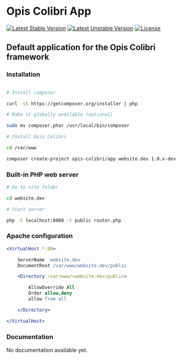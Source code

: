 Opis Colibri App
============
[![Latest Stable Version](https://poser.pugx.org/opis-colibri/app/version.svg)](https://packagist.org/packages/opis-colibri/app)
[![Latest Unstable Version](https://poser.pugx.org/opis-colibri/app/v/unstable.svg)](//packagist.org/packages/opis-colibri/app)
[![License](https://poser.pugx.org/opis-colibri/app/license.svg)](https://packagist.org/packages/opis-colibri/app)

Default application for the Opis Colibri framework
-------------

### Installation

```bash

# Install composer

curl -sS https://getcomposer.org/installer | php

# Make it globally available (optional)

sudo mv composer.phar /usr/local/bin/composer

# Install Opis Colibri

cd /var/www

composer create-project opis-colibri/app website.dev 1.0.x-dev

```

### Built-in PHP web server

```bash
# Go to site folder

cd website.dev

# Start server

php -S localhost:8080 -t public router.php
```

### Apache configuration

```apache
<VirtualHost *:80>

    ServerName  website.dev
    DocumentRoot /var/www/website.dev/public

    <Directory /var/www/<website.dev/public>

        AllowOverride All
        Order allow,deny
        allow from all

    </Directory>

</VirtualHost>
```

### Documentation

No documentation available yet.